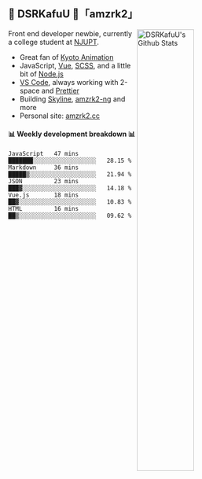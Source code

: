 ## 🍥 DSRKafuU 🍥「amzrk2」

<img align="right" alt="DSRKafuU's Github Stats" width="48%" src="https://github-readme-stats.vercel.app/api?username=amzrk2&count_private=true&show_icons=true&title_color=7793cc&icon_color=7793cc&text_color=595858&bg_color=ffffff" />

Front end developer newbie, currently a college student at [NJUPT](https://www.njupt.edu.cn/).

- Great fan of [Kyoto Animation](https://www.kyotoanimation.co.jp/)
- JavaScript, [Vue](https://vuejs.org/), [SCSS](https://sass-lang.com/), and a little bit of [Node.js](https://nodejs.org/)
- [VS Code](https://code.visualstudio.com), always working with 2-space and [Prettier](https://prettier.io/)
- Building [Skyline](https://github.com/amzrk2/skyline-overlay), [amzrk2-ng](https://github.com/amzrk2/amzrk2-ng) and more
- Personal site: [amzrk2.cc](https://amzrk2.cc/)

#### :bar_chart: Weekly development breakdown :bar_chart:

<!--START_SECTION:waka-->
```text
JavaScript   47 mins         ███████░░░░░░░░░░░░░░░░░░   28.15 % 
Markdown     36 mins         █████▒░░░░░░░░░░░░░░░░░░░   21.94 % 
JSON         23 mins         ███▓░░░░░░░░░░░░░░░░░░░░░   14.18 % 
Vue.js       18 mins         ██▓░░░░░░░░░░░░░░░░░░░░░░   10.83 % 
HTML         16 mins         ██▒░░░░░░░░░░░░░░░░░░░░░░   09.62 % 
```
<!--END_SECTION:waka-->
